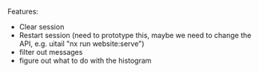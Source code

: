 Features:

- Clear session
- Restart session (need to prototype this, maybe we need to change the API, e.g. uitail "nx run website:serve")
- filter out messages
- figure out what to do with the histogram
